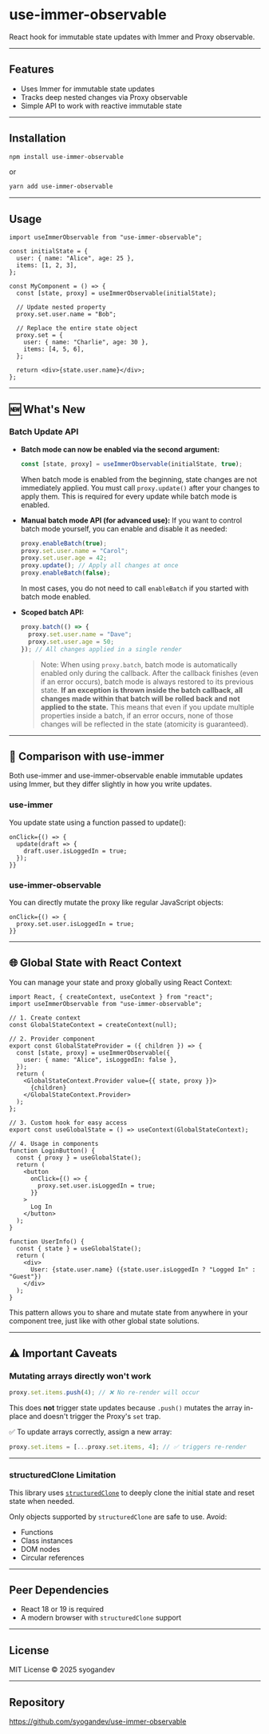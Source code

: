 # use-immer-observable

React hook for immutable state updates with Immer and Proxy observable.

---

## Features

- Uses Immer for immutable state updates
- Tracks deep nested changes via Proxy observable
- Simple API to work with reactive immutable state

---

## Installation

```bash
npm install use-immer-observable
```

or

```bash
yarn add use-immer-observable
```

---

## Usage

```tsx
import useImmerObservable from "use-immer-observable";

const initialState = {
  user: { name: "Alice", age: 25 },
  items: [1, 2, 3],
};

const MyComponent = () => {
  const [state, proxy] = useImmerObservable(initialState);

  // Update nested property
  proxy.set.user.name = "Bob";

  // Replace the entire state object
  proxy.set = {
    user: { name: "Charlie", age: 30 },
    items: [4, 5, 6],
  };

  return <div>{state.user.name}</div>;
};
```

---

## 🆕 What's New

### Batch Update API

- **Batch mode can now be enabled via the second argument:**

  ```js
  const [state, proxy] = useImmerObservable(initialState, true);
  ```

  When batch mode is enabled from the beginning, state changes are not immediately applied.
  You must call `proxy.update()` after your changes to apply them.
  This is required for every update while batch mode is enabled.

- **Manual batch mode API (for advanced use):**
  If you want to control batch mode yourself, you can enable and disable it as needed:

  ```js
  proxy.enableBatch(true);
  proxy.set.user.name = "Carol";
  proxy.set.user.age = 42;
  proxy.update(); // Apply all changes at once
  proxy.enableBatch(false);
  ```

  In most cases, you do not need to call `enableBatch` if you started with batch mode enabled.

- **Scoped batch API:**
  ```js
  proxy.batch(() => {
    proxy.set.user.name = "Dave";
    proxy.set.user.age = 50;
  }); // All changes applied in a single render
  ```
  > Note: When using `proxy.batch`, batch mode is automatically enabled only during the callback.
  > After the callback finishes (even if an error occurs), batch mode is always restored to its previous state.
  > **If an exception is thrown inside the batch callback, all changes made within that batch will be rolled back and not applied to the state.**
  > This means that even if you update multiple properties inside a batch, if an error occurs, none of those changes will be reflected in the state (atomicity is guaranteed).

---

## 🔄 Comparison with use-immer

Both use-immer and use-immer-observable enable immutable updates using Immer, but they differ slightly in how you write updates.

### use-immer

You update state using a function passed to update():

```
onClick={() => {
  update(draft => {
    draft.user.isLoggedIn = true;
  });
}}
```

### use-immer-observable

You can directly mutate the proxy like regular JavaScript objects:

```
onClick={() => {
  proxy.set.user.isLoggedIn = true;
}}
```

---

## 🌐 Global State with React Context

You can manage your state and proxy globally using React Context:

```tsx
import React, { createContext, useContext } from "react";
import useImmerObservable from "use-immer-observable";

// 1. Create context
const GlobalStateContext = createContext(null);

// 2. Provider component
export const GlobalStateProvider = ({ children }) => {
  const [state, proxy] = useImmerObservable({
    user: { name: "Alice", isLoggedIn: false },
  });
  return (
    <GlobalStateContext.Provider value={{ state, proxy }}>
      {children}
    </GlobalStateContext.Provider>
  );
};

// 3. Custom hook for easy access
export const useGlobalState = () => useContext(GlobalStateContext);

// 4. Usage in components
function LoginButton() {
  const { proxy } = useGlobalState();
  return (
    <button
      onClick={() => {
        proxy.set.user.isLoggedIn = true;
      }}
    >
      Log In
    </button>
  );
}

function UserInfo() {
  const { state } = useGlobalState();
  return (
    <div>
      User: {state.user.name} ({state.user.isLoggedIn ? "Logged In" : "Guest"})
    </div>
  );
}
```

This pattern allows you to share and mutate state from anywhere in your component tree, just like with other global state solutions.

---

## ⚠️ Important Caveats

### Mutating arrays directly won't work

```ts
proxy.set.items.push(4); // ❌ No re-render will occur
```

This does **not** trigger state updates because `.push()` mutates the array in-place and doesn't trigger the Proxy's `set` trap.

✅ To update arrays correctly, assign a new array:

```ts
proxy.set.items = [...proxy.set.items, 4]; // ✅ triggers re-render
```

---

### structuredClone Limitation

This library uses [`structuredClone`](https://developer.mozilla.org/en-US/docs/Web/API/structuredClone) to deeply clone the initial state and reset state when needed.

Only objects supported by `structuredClone` are safe to use. Avoid:

- Functions
- Class instances
- DOM nodes
- Circular references

---

## Peer Dependencies

- React 18 or 19 is required
- A modern browser with `structuredClone` support

---

## License

MIT License © 2025 syogandev

---

## Repository

https://github.com/syogandev/use-immer-observable
